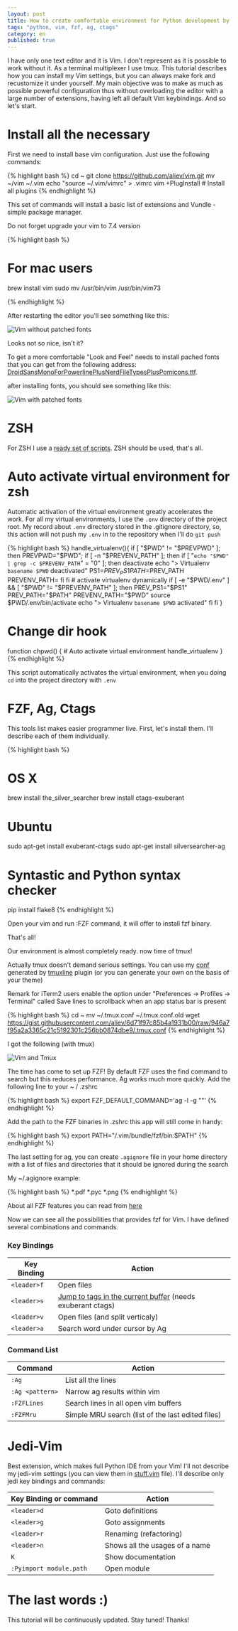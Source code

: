 ```yaml
---
layout: post
title: How to create comfortable environment for Python development by using vim, fzf, ag
tags: "python, vim, fzf, ag, ctags"
category: en
published: true
---
```


I have only one text editor and it is Vim. I don't represent as it is possible to work without it. As a terminal multiplexer I use tmux. This tutorial describes how you can install my Vim settings, but you can always make fork and recustomize it under yourself. My main objective was to make as much as possible powerful configuration thus without overloading the editor with a large number of extensions, having left all default Vim keybindings. And so let's start.


# Install all the necessary

First we need to install base vim configuration. Just use the following commands:

{% highlight bash %}
cd ~
git clone https://github.com/aliev/vim.git
mv ~/vim ~/.vim
echo "source ~/.vim/vimrc" > .vimrc
vim +PlugInstall # Install all plugins
{% endhighlight %}

This set of commands will install a basic list of extensions and Vundle - simple package manager.

Do not forget upgrade your vim to 7.4 version

{% highlight bash %}

# For mac users
brew install vim
sudo mv /usr/bin/vim /usr/bin/vim73

{% endhighlight %}

After restarting the editor you'll see something like this:

![Vim without patched fonts](/assets/article_images/2015-08-16-how-to-adjust-the-comfortable-environment-of-development-on-python-and-not-only/vim-without-fonts.png "Vim without patched fonts")

Looks not so nice, isn't it?

To get a more comfortable "Look and Feel" needs to install pached fonts that you can get from the following address: [DroidSansMonoForPowerlinePlusNerdFileTypesPlusPomicons.ttf](https://github.com/aliev/vim/blob/fonts/DroidSansMonoForPowerlinePlusNerdFileTypesPlusPomicons.ttf).

after installing fonts, you should see something like this:

![Vim with patched fonts](/assets/article_images/2015-08-16-how-to-adjust-the-comfortable-environment-of-development-on-python-and-not-only/vim-with-patched-fonts.png "Vim with patched fonts")

# ZSH

For ZSH I use a [ready set of scripts](https://github.com/robbyrussell/oh-my-zsh). ZSH should be used, that's all.

# Auto activate virtual environment for zsh

Automatic activation of the virtual environment greatly accelerates the work. For all my virtual environments, I use the ```.env``` directory of the project root. My record about ```.env``` directory stored in the .gitignore directory, so, this action will not push my ```.env``` in to the repository when I'll do ```git push```


{% highlight bash %}
handle_virtualenv(){
  if [ "$PWD" != "$PREVPWD" ]; then
    PREVPWD="$PWD";
    if [ -n "$PREVENV_PATH" ]; then
      if [ "`echo "$PWD" | grep -c $PREVENV_PATH`" = "0"  ]; then
         deactivate
         echo "> Virtualenv `basename $PWD` deactivated"
         PS1=$PREV_PS1
         PATH=$PREV_PATH
         PREVENV_PATH=
      fi
    fi
    # activate virtualenv dynamically
    if [ -e "$PWD/.env" ] && [ "$PWD" != "$PREVENV_PATH" ]; then
      PREV_PS1="$PS1"
      PREV_PATH="$PATH"
      PREVENV_PATH="$PWD"
      source $PWD/.env/bin/activate
      echo "> Virtualenv `basename $PWD` activated"
    fi
  fi
}

# Change dir hook
function chpwd() {
    # Auto activate virtual environment
    handle_virtualenv
}
{% endhighlight %}

This script automatically activates the virtual environment, when you doing ```cd``` into the project directory with ```.env```

# FZF, Ag, Ctags

This tools list makes easier programmer live. First, let's install them. I'll describe each of them individually.

{% highlight bash %}
# OS X
brew install the_silver_searcher
brew install ctags-exuberant

# Ubuntu
sudo apt-get install exuberant-ctags
sudo apt-get install silversearcher-ag

# Syntastic and Python syntax checker
pip install flake8
{% endhighlight %}

Open your vim and run :FZF command, it will offer to install fzf binary.

That's all!

Our environment is almost completely ready. now time of tmux!

Actually tmux doesn't demand serious settings. You can use my [conf](https://gist.github.com/aliev/6d71f97c85b4a1931b00) generated by [tmuxline](https://github.com/edkolev/tmuxline.vim) plugin (or you can generate your own on the basis of your theme)

Remark for iTerm2 users enable the option under "Preferences -> Profiles -> Terminal" called Save lines to scrollback when an app status bar is present 

{% highlight bash %}
cd ~
mv ~/.tmux.conf ~/.tmux.conf.old
wget https://gist.githubusercontent.com/aliev/6d71f97c85b4a1931b00/raw/946a7f95a2a3365c21c5192301c256bb0874dbe9/.tmux.conf
{% endhighlight %}

I got the following (with tmux)

![Vim and Tmux](/assets/article_images/2015-08-16-how-to-adjust-the-comfortable-environment-of-development-on-python-and-not-only/vim-tmux.png "Vim and Tmux")

The time has come to set up FZF! By default FZF uses the find command to search but this reduces performance. Ag works much more quickly. Add the following line to your ~ / .zshrc

{% highlight bash %}
export FZF_DEFAULT_COMMAND='ag -l -g ""'
{% endhighlight %}

Add the path to the FZF binaries in .zshrc this app will still come in handy:

{% highlight bash %}
export PATH="/.vim/bundle/fzf/bin:$PATH"
{% endhighlight %}

The last setting for ag, you can create ```.agignore``` file in your home directory with a list of files and directories that it should be ignored during the search

My ~/.agignore example:

{% highlight bash %}
*.pdf
*.pyc
*.png
{% endhighlight %}

About all FZF features you can read from [here](https://github.com/junegunn/fzf/wiki)

Now we can see all the possibilities that provides fzf for Vim. I have defined several combinations and commands.

### Key Bindings

| Key Binding         | Action                                  |
| ------------------- | --------------------------------------- |
| ```<leader>f```     | Open files                              |
| ```<leader>s```     | [Jump to tags in the current buffer](http://aliev.me/en/2015/07/23/vim-fzf-and-ctags-quickly-jump-to-declarations.html) (needs exuberant ctags)  |
| ```<leader>v```     | Open files (and split verticaly)        |
| ```<leader>a```     | Search word under cursor by Ag          |


### Command List

| Command             | Action                                            |
| ------------------- | ------------------------------------------------- |
| ```:Ag```           | List all the lines                                |
| ```:Ag <pattern>``` | Narrow ag results within vim                      |
| ```:FZFLines```     | Search lines in all open vim buffers              |
| ```:FZFMru```       | Simple MRU search (list of the last edited files) |


# Jedi-Vim

Best extension, which makes full Python IDE from your Vim! I'll not describe my jedi-vim settings (you can view them in [stuff.vim](https://github.com/aliev/vim/blob/master/stuff.vim#L15) file). I'll describe only jedi key bindings and commands:

| Key Binding or command      | Action                                  |
| --------------------------- | --------------------------------------- |
| ```<leader>d```             | Goto definitions                        |
| ```<leader>g```             | Goto assignments                        |
| ```<leader>r```             | Renaming (refactoring)                  |
| ```<leader>n```             | Shows all the usages of a name          |
| ```K```                     | Show documentation                      |
| ```:Pyimport module.path``` | Open module                             |


# The last words :)

This tutorial will be continuously updated. Stay tuned! Thanks!
